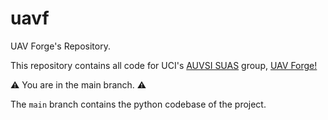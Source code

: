 # uavf
UAV Forge's Repository.

This repository contains all code for UCI's [AUVSI SUAS](https://www.auvsi-suas.org/) group, [UAV Forge!](https://sites.uci.edu/uavforge/)

⚠️ You are in the main branch. ⚠️

The `main` branch contains the python codebase of the project.